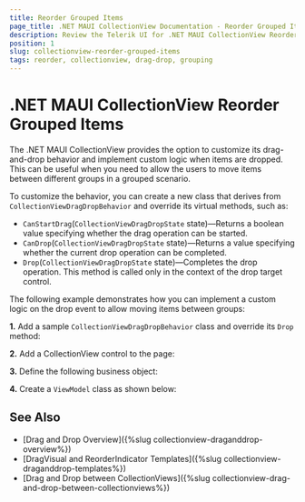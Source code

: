```yaml
---
title: Reorder Grouped Items
page_title: .NET MAUI CollectionView Documentation - Reorder Grouped Items
description: Review the Telerik UI for .NET MAUI CollectionView Reorder Grouped Items.
position: 1
slug: collectionview-reorder-grouped-items
tags: reorder, collectionview, drag-drop, grouping
---
```


# .NET MAUI CollectionView Reorder Grouped Items

The .NET MAUI CollectionView provides the option to customize its drag-and-drop behavior and implement custom logic when items are dropped. This can be useful when you need to allow the users to move items between different groups in a grouped scenario. 

To customize the behavior, you can create a new class that derives from `CollectionViewDragDropBehavior` and override its virtual methods, such as:

 - `CanStartDrag`(`CollectionViewDragDropState` state)&mdash;Returns a boolean value specifying whether the drag operation can be started.
 - `CanDrop`(`CollectionViewDragDropState` state)&mdash;Returns a value specifying whether the current drop operation can be completed.
 - `Drop`(`CollectionViewDragDropState` state)&mdash;Completes the drop operation. This method is called only in the context of the drop target control.

The following example demonstrates how you can implement a custom logic on the drop event to allow moving items between groups:

**1.** Add a sample `CollectionViewDragDropBehavior` class and override its `Drop` method:

<snippet id='collectionview-customdragdropbehavior' />

**2.** Add a CollectionView control to the page:

<snippet id='collectionview-reorder-grouping' />

**3.** Define the following business object:

<snippet id='collectionview-datamodel' />

**4.** Create a `ViewModel` class as shown below:

<snippet id='collectionview-viewmodel' />

## See Also

- [Drag and Drop Overview]({%slug collectionview-draganddrop-overview%})
- [DragVisual and ReorderIndicator Templates]({%slug collectionview-draganddrop-templates%})
- [Drag and Drop between CollectionViews]({%slug collectionview-drag-and-drop-between-collectionviews%})
